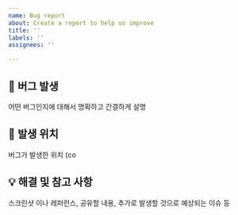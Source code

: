 ```yaml
---
name: Bug report
about: Create a report to help us improve
title: ''
labels: ''
assignees: ''

---
```


## 🐞 버그 발생
어떤 버그인지에 대해서 명확하고 간결하게 설명

## 🚫 발생 위치
버그가 발생한 위치 (co

## 💡 해결 및 참고 사항
스크린샷 이나 레퍼런스, 공유할 내용, 추가로 발생할 것으로 예상되는 이슈 등
